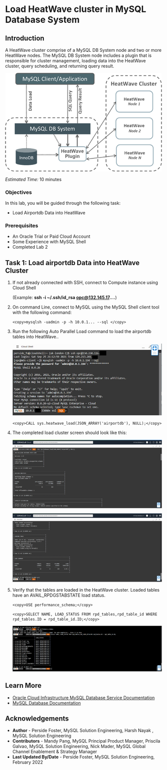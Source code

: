 # Load HeatWave cluster in MySQL Database System  

## Introduction

A HeatWave cluster comprise of a MySQL DB System node and two or more HeatWave nodes. The MySQL DB System node includes a plugin that is responsible for cluster management, loading data into the HeatWave cluster, query scheduling, and returning query result.

![Connect](./images/10addheat00.png " ")

_Estimated Time:_ 10 minutes

### Objectives

In this lab, you will be guided through the following task:

- Load Airportdb Data into HeatWave

### Prerequisites

- An Oracle Trial or Paid Cloud Account
- Some Experience with MySQL Shell
- Completed Lab 2


## Task 1: Load airportdb Data into HeatWave Cluster
1. If not already connected with SSH, connect to Compute instance using Cloud Shell

    (Example: **ssh -i ~/.ssh/id_rsa opc@132.145.17....**)

2. On command Line, connect to MySQL using the MySQL Shell client tool with the following command:

    ```
    <copy>mysqlsh -uadmin -p -h 10.0.1... --sql </copy>
    ```

3. Run the following Auto Parallel Load command to load the airportdb tables into HeatWave..

    ![Connect](./images/heatwave-load-01-shell.png " ")

    ```
    <copy>CALL sys.heatwave_load(JSON_ARRAY('airportdb'), NULL);</copy>
    ```
4. The completed load cluster screen should look like this:

    ![Connect](./images/heatwave-load-02.png " ")

    ![Connect](./images/heatwave-load-03.png " ")

5.	Verify that the tables are loaded in the HeatWave cluster. Loaded tables have an AVAIL_RPDGSTABSTATE load status.

    ```
    <copy>USE performance_schema;</copy>
    ```
    ```
    <copy>SELECT NAME, LOAD_STATUS FROM rpd_tables,rpd_table_id WHERE rpd_tables.ID = rpd_table_id.ID;</copy>
    ```
    ![Connect](./images/heatwave-load-04.png " ")

## Learn More

* [Oracle Cloud Infrastructure MySQL Database Service Documentation ](https://docs.cloud.oracle.com/en-us/iaas/MySQL-database)
* [MySQL Database Documentation](https://www.MySQL.com)

## Acknowledgements

* **Author** - Perside Foster, MySQL Solution Engineering, Harsh Nayak , MySQL Solution Engineering
* **Contributors** - Mandy Pang, MySQL Principal Product Manager,  Priscila Galvao, MySQL Solution Engineering, Nick Mader, MySQL Global Channel Enablement & Strategy Manager
* **Last Updated By/Date** - Perside Foster, MySQL Solution Engineering, February 2022
